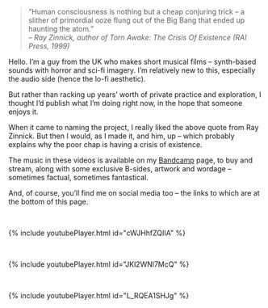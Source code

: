 >“Human consciousness is nothing but a cheap conjuring trick – a slither of primordial ooze flung out of the Big Bang that ended up haunting the atom.”<br />
>– _Ray Zinnick, author of Torn Awake: The Crisis Of Existence (RAI Press, 1999)_

Hello. I’m a guy from the UK who makes short musical films – synth-based sounds with horror and sci-fi imagery. I’m relatively new to this, especially the audio side (hence the lo-fi aesthetic).

But rather than racking up years’ worth of private practice and exploration, I thought I’d publish what I’m doing right now, in the hope that someone enjoys it.

When it came to naming the project, I really liked the above quote from Ray Zinnick. But then I would, as I made it, and him, up – which probably explains why the poor chap is having a crisis of existence.

The music in these videos is available on my [Bandcamp](https://hauntingtheatom.bandcamp.com/) page, to buy and stream, along with some exclusive B-sides, artwork and wordage – sometimes factual, sometimes fantastical.

And, of course, you’ll find me on social media too – the links to which are at the bottom of this page.

<br />

{% include youtubePlayer.html id="cWJHhfZQIIA" %}
  
<br />

{% include youtubePlayer.html id="JKl2WNl7McQ" %}

<br />

{% include youtubePlayer.html id="L_RQEA1SHJg" %}

<br />

